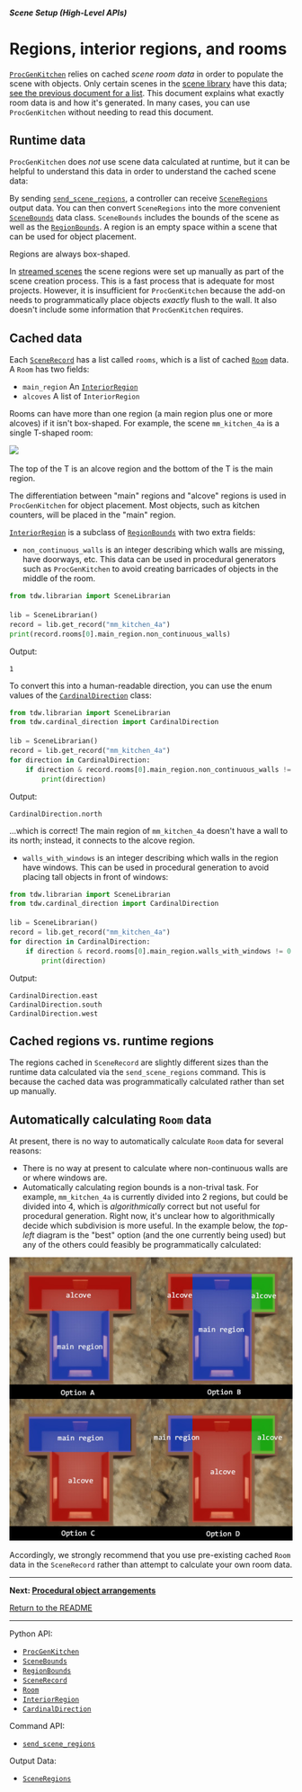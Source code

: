 ##### Scene Setup (High-Level APIs)

# Regions, interior regions, and rooms

[`ProcGenKitchen`](proc_gen_kitchen.md) relies on cached *scene room data* in order to populate the scene with objects. Only certain scenes in the [scene library](../../python/librarian/scene_librarian.md) have this data; [see the previous document for a list](proc_gen_kitchen.md). This document explains what exactly room data is and how it's generated. In many cases, you can use `ProcGenKitchen` without needing to read this document.

## Runtime data

`ProcGenKitchen` does *not* use scene data calculated at runtime, but it can be helpful to understand this data in order to understand the cached scene data:

By sending [`send_scene_regions`](../../api/command_api.md#send_scene_regions), a controller can receive [`SceneRegions`](../../api/output_data.md#SceneRegions) output data. You can then convert `SceneRegions` into the more convenient [`SceneBounds`](../../python/scene_data/scene_bounds.md) data class. `SceneBounds` includes the bounds of the scene as well as the [`RegionBounds`](../../python/scene_data/region_bounds.md). A region is an empty space within a scene that can be used for object placement.

Regions are always box-shaped.

In [streamed scenes](../core_concepts/scenes.md) the scene regions were set up manually as part of the scene creation process. This is a fast process that is adequate for most projects. However, it is insufficient for `ProcGenKitchen` because the add-on needs to programmatically place objects *exactly* flush to the wall. It also doesn't include some information that `ProcGenKitchen` requires.

## Cached data

Each [`SceneRecord`](../../python/librarian/scene_librarian.md) has a list called `rooms`, which is a list of cached [`Room`](../../python/scene_data/room.md) data. A `Room` has two fields:

- `main_region` An [`InteriorRegion`](../../python/scene_data/interior_region.md) 
- `alcoves` A list of `InteriorRegion`

Rooms can have more than one region (a main region plus one or more alcoves) if it isn't box-shaped. For example, the scene `mm_kitchen_4a` is a single T-shaped room:

![](../core_concepts/images/scenes/mm_kitchen_4a.jpg)

The top of the T is an alcove region and the bottom of the T is the main region.

The differentiation between "main" regions and "alcove" regions is used in `ProcGenKitchen` for object placement. Most objects, such as kitchen counters, will be placed in the "main" region.

[`InteriorRegion`](../../python/scene_data/interior_region.md) is a subclass of [`RegionBounds`](../../python/scene_data/region_bounds.md) with two extra fields:

- `non_continuous_walls` is an integer describing which walls are missing, have doorways, etc. This data can be used in procedural generators such as `ProcGenKitchen` to avoid creating barricades of objects in the middle of the room.

```python
from tdw.librarian import SceneLibrarian

lib = SceneLibrarian()
record = lib.get_record("mm_kitchen_4a")
print(record.rooms[0].main_region.non_continuous_walls)
```

Output:

```
1
```

To convert this into a human-readable direction, you can use the enum values of the [`CardinalDirection`](../../python/cardinal_direction.md) class:

```python
from tdw.librarian import SceneLibrarian
from tdw.cardinal_direction import CardinalDirection

lib = SceneLibrarian()
record = lib.get_record("mm_kitchen_4a")
for direction in CardinalDirection:
    if direction & record.rooms[0].main_region.non_continuous_walls != 0:
        print(direction)
```

Output:

```
CardinalDirection.north
```

...which is correct! The main region of `mm_kitchen_4a` doesn't have a wall to its north; instead, it connects to the alcove region.

- `walls_with_windows` is an integer describing which walls in the region have windows. This can be used in procedural generation to avoid placing tall objects in front of windows:

```python
from tdw.librarian import SceneLibrarian
from tdw.cardinal_direction import CardinalDirection

lib = SceneLibrarian()
record = lib.get_record("mm_kitchen_4a")
for direction in CardinalDirection:
    if direction & record.rooms[0].main_region.walls_with_windows != 0:
        print(direction)
```

Output:

```
CardinalDirection.east
CardinalDirection.south
CardinalDirection.west
```

## Cached regions vs. runtime regions

The regions cached in `SceneRecord` are slightly different sizes than the runtime data calculated via the `send_scene_regions` command. This is because the cached data was programmatically calculated rather than set up manually.

## Automatically calculating `Room` data

At present, there is no way to automatically calculate `Room` data for several reasons:

- There is no way at present to calculate where non-continuous walls are or where windows are.
- Automatically calculating region bounds is a non-trival task. For example, `mm_kitchen_4a` is currently divided into 2 regions, but could be divided into 4, which is *algorithmically* correct but not useful for procedural generation. Right now, it's unclear how to algorithmically decide which subdivision is more useful. In the example below, the *top-left* diagram is the "best" option (and the one currently being used) but any of the others could feasibly be programmatically calculated:

![](images/interior_regions.jpg)

Accordingly, we strongly recommend that you use pre-existing cached `Room` data in the `SceneRecord` rather than attempt to calculate your own room data.

***

**Next: [Procedural object arrangements](arrangements.md)**

[Return to the README](../../../README.md)

***

Python API:

- [`ProcGenKitchen`](../../python/add_ons/proc_gen_kitchen.md)
- [`SceneBounds`](../../python/scene_data/scene_bounds.md) 
- [`RegionBounds`](../../python/scene_data/region_bounds.md)
- [`SceneRecord`](../../python/librarian/scene_librarian.md) 
- [`Room`](../../python/scene_data/room.md)
- [`InteriorRegion`](../../python/scene_data/interior_region.md)
- [`CardinalDirection`](../../python/cardinal_direction.md)

Command API:

- [`send_scene_regions`](../../api/command_api.md#send_scene_regions)

Output Data:

- [`SceneRegions`](../../api/output_data.md#SceneRegions) 